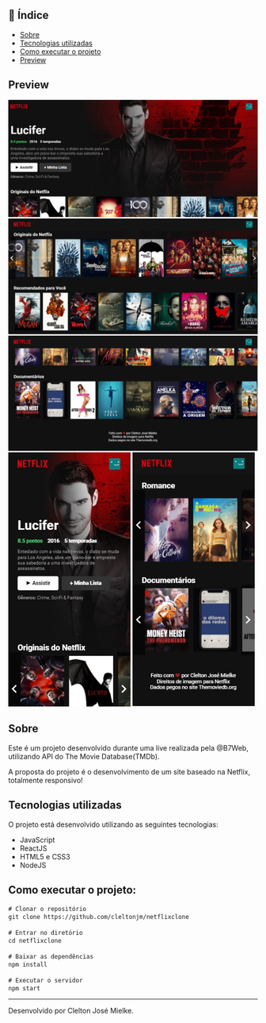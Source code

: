 ## :notebook: Índice

* [Sobre](#Sobre)
* [Tecnologias utilizadas](#tec)
* [Como executar o projeto](#exec)
* [Preview](#preview)

## Preview
![](https://github.com/cleltonjm/netflixclone/blob/master/images/header-image.jpg)
![](https://github.com/cleltonjm/netflixclone/blob/master/images/body-image.jpg)
![](https://github.com/cleltonjm/netflixclone/blob/master/images/footer-image.jpg)
<img src="https://github.com/cleltonjm/netflixclone/blob/master/images/mobile-header.jpg" width="247" height="512">
<img src="https://github.com/cleltonjm/netflixclone/blob/master/images/mobile-footer.jpg" width="247" height="512">

## Sobre
Este é um projeto desenvolvido durante uma live realizada pela @B7Web, utilizando API do The Movie Database(TMDb).

A proposta do projeto é o desenvolvimento de um site baseado na Netflix, totalmente responsivo!

## Tecnologias utilizadas<a name="tec" />
O projeto está desenvolvido utilizando as seguintes tecnologias:

* JavaScript
* ReactJS
* HTML5 e CSS3
* NodeJS

## Como executar o projeto:<a name="exec" />
```
# Clonar o repositório
git clone https://github.com/cleltonjm/netflixclone

# Entrar no diretório
cd netflixclone

# Baixar as dependências
npm install

# Executar o servidor
npm start
```
-----
Desenvolvido por Clelton José Mielke.

